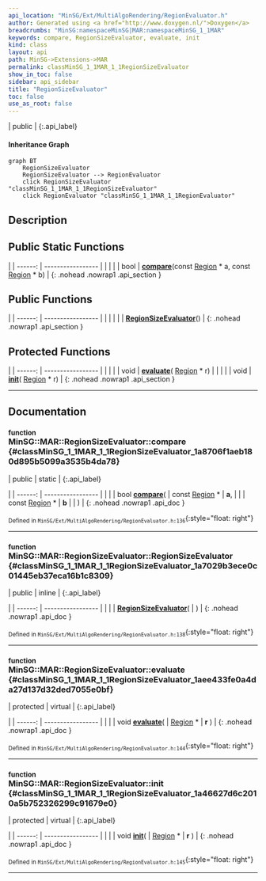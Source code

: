 ```yaml
---
api_location: "MinSG/Ext/MultiAlgoRendering/RegionEvaluator.h"
author: Generated using <a href="http://www.doxygen.nl/">Doxygen</a>
breadcrumbs: "MinSG:namespaceMinSG|MAR:namespaceMinSG_1_1MAR"
keywords: compare, RegionSizeEvaluator, evaluate, init
kind: class
layout: api
path: MinSG->Extensions->MAR
permalink: classMinSG_1_1MAR_1_1RegionSizeEvaluator
show_in_toc: false
sidebar: api_sidebar
title: "RegionSizeEvaluator"
toc: false
use_as_root: false
---
```


| public |
{:.api_label}

#### Inheritance Graph

```mermaid
graph BT
	RegionSizeEvaluator
	RegionSizeEvaluator --> RegionEvaluator
	click RegionSizeEvaluator "classMinSG_1_1MAR_1_1RegionSizeEvaluator"
	click RegionEvaluator "classMinSG_1_1MAR_1_1RegionEvaluator"
```

## Description





## Public Static Functions

|
| ------: | ----------------- |
|  | |
| bool | **[compare](#classMinSG_1_1MAR_1_1RegionSizeEvaluator_1a8706f1aeb180d895b5099a3535b4da78)**(const [Region](classMinSG_1_1MAR_1_1Region) * a, const [Region](classMinSG_1_1MAR_1_1Region) * b) |
{: .nohead .nowrap1 .api_section }


## Public Functions

|
| ------: | ----------------- |
|  | |
|  | **[RegionSizeEvaluator](#classMinSG_1_1MAR_1_1RegionSizeEvaluator_1a7029b3ece0c01445eb37eca16b1c8309)**() |
{: .nohead .nowrap1 .api_section }


## Protected Functions

|
| ------: | ----------------- |
|  | |
| void | **[evaluate](#classMinSG_1_1MAR_1_1RegionSizeEvaluator_1aee433fe0a4da27d137d32ded7055e0bf)**( [Region](classMinSG_1_1MAR_1_1Region) * r) |
|  | |
| void | **[init](#classMinSG_1_1MAR_1_1RegionSizeEvaluator_1a46627d6c2010a5b752326299c91679e0)**( [Region](classMinSG_1_1MAR_1_1Region) * r) |
{: .nohead .nowrap1 .api_section }


-------------------------------------------------------------------

## Documentation

### <small>function</small><br/> MinSG::MAR::RegionSizeEvaluator::compare {#classMinSG_1_1MAR_1_1RegionSizeEvaluator_1a8706f1aeb180d895b5099a3535b4da78}

| public | static |
{:.api_label}

|
| ------: | ----------------- |
|  |
| bool **[compare](#classMinSG_1_1MAR_1_1RegionSizeEvaluator_1a8706f1aeb180d895b5099a3535b4da78)**( | const [Region](classMinSG_1_1MAR_1_1Region) * | **a**, |
| | const [Region](classMinSG_1_1MAR_1_1Region) * | **b** |
|   ) |
{: .nohead .nowrap1 .api_doc }





<sub>Defined in `MinSG/Ext/MultiAlgoRendering/RegionEvaluator.h:136`</sub>{:style="float: right"}

-------------------------------------------------------------------

### <small>function</small><br/> MinSG::MAR::RegionSizeEvaluator::RegionSizeEvaluator {#classMinSG_1_1MAR_1_1RegionSizeEvaluator_1a7029b3ece0c01445eb37eca16b1c8309}

| public | inline |
{:.api_label}

|
| ------: | ----------------- |
|  |
|  **[RegionSizeEvaluator](#classMinSG_1_1MAR_1_1RegionSizeEvaluator_1a7029b3ece0c01445eb37eca16b1c8309)**( |  ) |
{: .nohead .nowrap1 .api_doc }





<sub>Defined in `MinSG/Ext/MultiAlgoRendering/RegionEvaluator.h:138`</sub>{:style="float: right"}

-------------------------------------------------------------------

### <small>function</small><br/> MinSG::MAR::RegionSizeEvaluator::evaluate {#classMinSG_1_1MAR_1_1RegionSizeEvaluator_1aee433fe0a4da27d137d32ded7055e0bf}

| protected | virtual |
{:.api_label}

|
| ------: | ----------------- |
|  |
| void **[evaluate](#classMinSG_1_1MAR_1_1RegionSizeEvaluator_1aee433fe0a4da27d137d32ded7055e0bf)**( |  [Region](classMinSG_1_1MAR_1_1Region) * | **r** ) |
{: .nohead .nowrap1 .api_doc }





<sub>Defined in `MinSG/Ext/MultiAlgoRendering/RegionEvaluator.h:144`</sub>{:style="float: right"}

-------------------------------------------------------------------

### <small>function</small><br/> MinSG::MAR::RegionSizeEvaluator::init {#classMinSG_1_1MAR_1_1RegionSizeEvaluator_1a46627d6c2010a5b752326299c91679e0}

| protected | virtual |
{:.api_label}

|
| ------: | ----------------- |
|  |
| void **[init](#classMinSG_1_1MAR_1_1RegionSizeEvaluator_1a46627d6c2010a5b752326299c91679e0)**( |  [Region](classMinSG_1_1MAR_1_1Region) * | **r** ) |
{: .nohead .nowrap1 .api_doc }





<sub>Defined in `MinSG/Ext/MultiAlgoRendering/RegionEvaluator.h:145`</sub>{:style="float: right"}

-------------------------------------------------------------------

